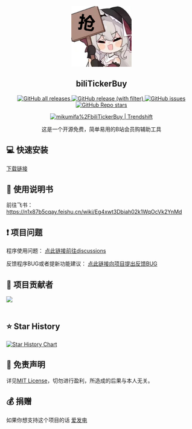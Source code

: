 <div align="center">
  <a href="https://github.com/mikumifa/biliTickerBuy" target="_blank">
    <img width="160" src="assets/icon.ico" alt="logo">
  </a>
  <h2 id="koishi">biliTickerBuy</h1>

<p>
  <!-- GitHub Downloads -->
  <a href="https://github.com/mikumifa/biliTickerBuy/releases">
    <img src="https://img.shields.io/github/downloads/mikumifa/biliTickerBuy/total" alt="GitHub all releases">
  </a>
  <!-- GitHub Release Version -->
  <a href="https://github.com/mikumifa/biliTickerBuy/releases">
    <img src="https://img.shields.io/github/v/release/mikumifa/biliTickerBuy" alt="GitHub release (with filter)">
  </a>
  <!-- GitHub Issues -->
  <a href="https://github.com/mikumifa/biliTickerBuy/issues">
    <img src="https://img.shields.io/github/issues/mikumifa/biliTickerBuy" alt="GitHub issues">
  </a>
  <!-- GitHub Stars -->
  <a href="https://github.com/mikumifa/biliTickerBuy/stargazers">
    <img src="https://img.shields.io/github/stars/mikumifa/biliTickerBuy" alt="GitHub Repo stars">
  </a>
</p>
<a href="https://trendshift.io/repositories/11145" target="_blank"><img src="https://trendshift.io/api/badge/repositories/11145" alt="mikumifa%2FbiliTickerBuy | Trendshift" style="width: 250px; height: 55px;" width="250" height="55"/></a>

这是一个开源免费，简单易用的B站会员购辅助工具
</div>






## 💻 快速安装

[下载链接](https://github.com/mikumifa/biliTickerBuy/releases) 

## 👀 使用说明书
前往飞书： https://n1x87b5cqay.feishu.cn/wiki/Eg4xwt3Dbiah02k1WqOcVk2YnMd

## ❗ 项目问题

程序使用问题： [点此链接前往discussions](https://github.com/mikumifa/biliTickerBuy/discussions)

反馈程序BUG或者提新功能建议： [点此链接向项目提出反馈BUG](https://github.com/mikumifa/biliTickerBuy/issues/new/choose)



## 🤩 项目贡献者

<a href="https://github.com/mikumifa/biliTickerBuy/graphs/contributors">
  <img src="https://contrib.rocks/image?repo=mikumifa/biliTickerBuy&preview=true&max=&columns=" />
</a>
<br /><br />

## ⭐️ Star History

[![Star History Chart](https://api.star-history.com/svg?repos=mikumifa/biliTickerBuy&type=Date)](https://www.star-history.com/#mikumifa/biliTickerBuy&Date)

## 📩 免责声明

详见[MIT License](./LICENSE)，切勿进行盈利，所造成的后果与本人无关。

## 💰 捐赠

如果你想支持这个项目的话 [爱发电](https://afdian.com/a/mikumifa)
